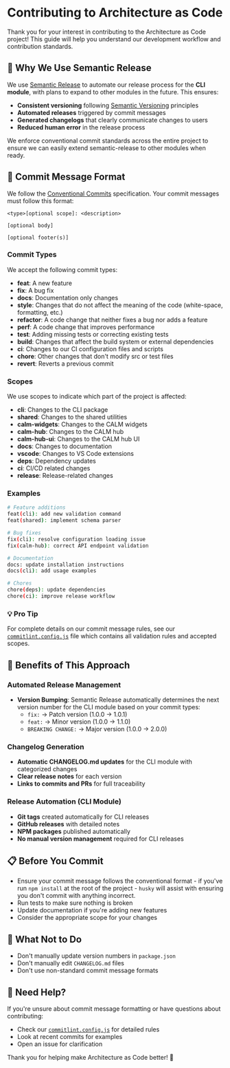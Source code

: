 # Contributing to Architecture as Code

Thank you for your interest in contributing to the Architecture as Code project! This guide will help you understand our development workflow and contribution standards.

## 🚀 Why We Use Semantic Release

We use [Semantic Release](https://semantic-release.gitbook.io/) to automate our release process for the **CLI module**, with plans to expand to other modules in the future. This ensures:

- **Consistent versioning** following [Semantic Versioning](https://semver.org/) principles
- **Automated releases** triggered by commit messages
- **Generated changelogs** that clearly communicate changes to users
- **Reduced human error** in the release process

We enforce conventional commit standards across the entire project to ensure we can easily extend semantic-release to other modules when ready.

## 📝 Commit Message Format

We follow the [Conventional Commits](https://www.conventionalcommits.org/) specification. Your commit messages must follow this format:

```
<type>[optional scope]: <description>

[optional body]

[optional footer(s)]
```

### Commit Types

We accept the following commit types:

- **feat**: A new feature
- **fix**: A bug fix
- **docs**: Documentation only changes
- **style**: Changes that do not affect the meaning of the code (white-space, formatting, etc.)
- **refactor**: A code change that neither fixes a bug nor adds a feature
- **perf**: A code change that improves performance
- **test**: Adding missing tests or correcting existing tests
- **build**: Changes that affect the build system or external dependencies
- **ci**: Changes to our CI configuration files and scripts
- **chore**: Other changes that don't modify src or test files
- **revert**: Reverts a previous commit

### Scopes

We use scopes to indicate which part of the project is affected:

- **cli**: Changes to the CLI package
- **shared**: Changes to the shared utilities
- **calm-widgets**: Changes to the CALM widgets
- **calm-hub**: Changes to the CALM hub
- **calm-hub-ui**: Changes to the CALM hub UI
- **docs**: Changes to documentation
- **vscode**: Changes to VS Code extensions
- **deps**: Dependency updates
- **ci**: CI/CD related changes
- **release**: Release-related changes

### Examples

```bash
# Feature additions
feat(cli): add new validation command
feat(shared): implement schema parser

# Bug fixes
fix(cli): resolve configuration loading issue
fix(calm-hub): correct API endpoint validation

# Documentation
docs: update installation instructions
docs(cli): add usage examples

# Chores
chore(deps): update dependencies
chore(ci): improve release workflow
```

### 💡 Pro Tip
For complete details on our commit message rules, see our [`commitlint.config.js`](./commitlint.config.js) file which contains all validation rules and accepted scopes.

## 🎯 Benefits of This Approach

### Automated Release Management

- **Version Bumping**: Semantic Release automatically determines the next version number for the CLI module based on your commit types:
  - `fix:` → Patch version (1.0.0 → 1.0.1)
  - `feat:` → Minor version (1.0.0 → 1.1.0)
  - `BREAKING CHANGE:` → Major version (1.0.0 → 2.0.0)

### Changelog Generation

- **Automatic CHANGELOG.md updates** for the CLI module with categorized changes
- **Clear release notes** for each version
- **Links to commits and PRs** for full traceability

### Release Automation (CLI Module)

- **Git tags** created automatically for CLI releases
- **GitHub releases** with detailed notes
- **NPM packages** published automatically
- **No manual version management** required for CLI releases


## 📋 Before You Commit

- Ensure your commit message follows the conventional format - if you've run `npm install` at the root of the project - `husky` will assist with ensuring you don't commit with anything incorrect.
- Run tests to make sure nothing is broken
- Update documentation if you're adding new features
- Consider the appropriate scope for your changes

## 🚫 What Not to Do

- Don't manually update version numbers in `package.json`
- Don't manually edit `CHANGELOG.md` files
- Don't use non-standard commit message formats

## 🤝 Need Help?

If you're unsure about commit message formatting or have questions about contributing:

- Check our [`commitlint.config.js`](./commitlint.config.js) for detailed rules
- Look at recent commits for examples
- Open an issue for clarification

Thank you for helping make Architecture as Code better! 🎉
